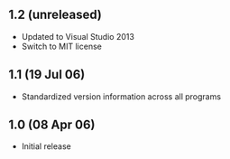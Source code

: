 ## 1.2 (unreleased)

  * Updated to Visual Studio 2013
  * Switch to MIT license

## 1.1 (19 Jul 06)

  * Standardized version information across all programs

## 1.0 (08 Apr 06)

  * Initial release
